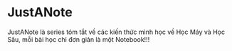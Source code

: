# JustANote
JustANote là series tóm tắt về các kiến thức mình học về Học Máy và Học Sâu, mỗi bài học chỉ đơn giản là một Notebook!!!
